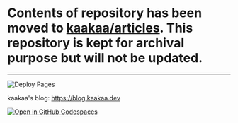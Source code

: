 # Contents of repository has been moved to [kaakaa/articles](https://github.com/kaakaa/articles). This repository is kept for archival purpose but will not be updated.

---

![Deploy Pages](https://github.com/kaakaa/blog/workflows/Deploy%20Pages/badge.svg)

kaakaa's blog: https://blog.kaakaa.dev


[![Open in GitHub Codespaces](https://github.com/codespaces/badge.svg)](https://codespaces.new/kaakaa/blog)
